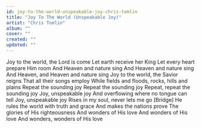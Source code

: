 ```yaml
---
id: joy-to-the-world-unspeakable-joy-chris-tomlin
title: "Joy To The World (Unspeakable Joy)"
artist: "Chris Tomlin"
album: ""
cover: ""
created: ""
updated: ""
---
```


Joy to the world, the Lord is come
Let earth receive her King
Let every heart prepare Him room
And Heaven and nature sing
And Heaven and nature sing
And Heaven, and Heaven and nature sing
Joy to the world, the Savior reigns
That all their songs employ
While fields and floods, rocks, hills and plains
Repeat the sounding joy
Repeat the sounding joy
Repeat, repeat the sounding joy
Joy, unspeakable joy
And overflowing where no tongue can tell
Joy, unspeakable joy
Rises in my soul, never lets me go
[Bridge]
He rules the world with truth and grace
And makes the nations prove
The glories of His righteousness
And wonders of His love
And wonders of His love
And wonders, wonders of His love